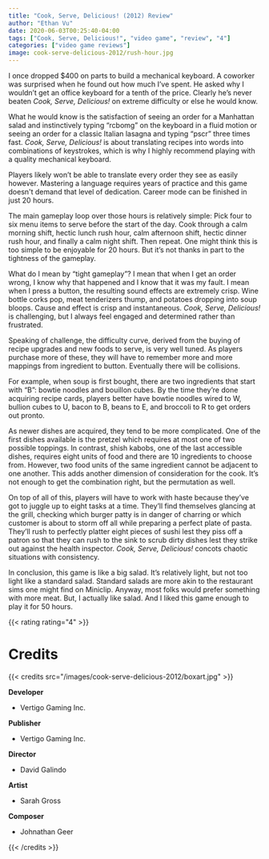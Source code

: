 ```yaml
---
title: "Cook, Serve, Delicious! (2012) Review"
author: "Ethan Vu"
date: 2020-06-03T00:25:40-04:00
tags: ["Cook, Serve, Delicious!", "video game", "review", "4"]
categories: ["video game reviews"]
image: cook-serve-delicious-2012/rush-hour.jpg
---
```


I once dropped $400 on parts to build a mechanical keyboard. A coworker was surprised when he found out how much I’ve spent. He asked why I wouldn’t get an office keyboard for a tenth of the price. Clearly he’s never beaten *Cook, Serve, Delicious!* on extreme difficulty or else he would know.

What he would know is the satisfaction of seeing an order for a Manhattan salad and instinctively typing “rcbomg” on the keyboard in a fluid motion or seeing an order for a classic Italian lasagna and typing “pscr” three times fast. *Cook, Serve, Delicious!* is about translating recipes into words into combinations of keystrokes, which is why I highly recommend playing with a quality mechanical keyboard.

Players likely won’t be able to translate every order they see as easily however. Mastering a language requires years of practice and this game doesn't demand that level of dedication. Career mode can be finished in just 20 hours.

The main gameplay loop over those hours is relatively simple: Pick four to six menu items to serve before the start of the day. Cook through a calm morning shift, hectic lunch rush hour, calm afternoon shift, hectic dinner rush hour, and finally a calm night shift. Then repeat. One might think this is too simple to be enjoyable for 20 hours. But it’s not thanks in part to the tightness of the gameplay.

What do I mean by “tight gameplay”? I mean that when I get an order wrong, I know why that happened and I know that it was my fault. I mean when I press a button, the resulting sound effects are extremely crisp. Wine bottle corks pop, meat tenderizers thump, and potatoes dropping into soup bloops. Cause and effect is crisp and instantaneous. *Cook, Serve, Delicious!* is challenging, but I always feel engaged and determined rather than frustrated.

Speaking of challenge, the difficulty curve, derived from the buying of recipe upgrades and new foods to serve, is very well tuned. As players purchase more of these, they will have to remember more and more mappings from ingredient to button. Eventually there will be collisions.

For example, when soup is first bought, there are two ingredients that start with “B”: bowtie noodles and bouillon cubes. By the time they’re done acquiring recipe cards, players better have bowtie noodles wired to W, bullion cubes to U, bacon to B, beans to E, and broccoli to R to get orders out pronto.

As newer dishes are acquired, they tend to be more complicated. One of the first dishes available is the pretzel which requires at most one of two possible toppings. In contrast, shish kabobs, one of the last accessible dishes, requires eight units of food and there are 10 ingredients to choose from. However, two food units of the same ingredient cannot be adjacent to one another. This adds another dimension of consideration for the cook. It’s not enough to get the combination right, but the permutation as well.

On top of all of this, players will have to work with haste because they’ve got to juggle up to eight tasks at a time. They’ll find themselves glancing at the grill, checking which burger patty is in danger of charring or which customer is about to storm off all while preparing a perfect plate of pasta. They’ll rush to perfectly platter eight pieces of sushi lest they piss off a patron so that they can rush to the sink to scrub dirty dishes lest they strike out against the health inspector. *Cook, Serve, Delicious!* concots chaotic situations with consistency.

In conclusion, this game is like a big salad. It’s relatively light, but not too light like a standard salad. Standard salads are more akin to the restaurant sims one might find on Miniclip. Anyway, most folks would prefer something with more meat. But, I actually like salad. And I liked this game enough to play it for 50 hours.

{{< rating rating="4" >}}

# Credits
{{< credits src="/images/cook-serve-delicious-2012/boxart.jpg" >}}
<p><b>Developer</b></p>
<ul>
    <li>Vertigo Gaming Inc.</li>
</ul>
<p><b>Publisher</b></p>
<ul>
    <li>Vertigo Gaming Inc.</li>
</ul>
<p><b>Director</b></p>
<ul>
    <li>David Galindo</li>
</ul>
<p><b>Artist</b></p>
<ul>
    <li>Sarah Gross</li>
</ul>
<p><b>Composer</b></p>
<ul>
    <li>Johnathan Geer</li>
</ul>
{{< /credits >}}
